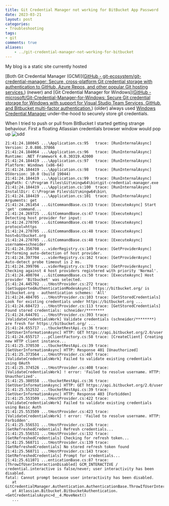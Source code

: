 ```yaml
---
title: Git Credential Manager not working for BitBucket App Password
date: 2023-03-21
layout: post
categories:
- Troubleshooting
tags:
- git
comments: true
aliases:
    - ../git-credential-manager-not-working-for-bitbucket
---
```


My blog is a static site currently hosted

[Both Git Credential Manager (GCM)]([GitHub - git-ecosystem/git-credential-manager: Secure, cross-platform Git credential storage with authentication to GitHub, Azure Repos, and other popular Git hosting services.](https://github.com/git-ecosystem/git-credential-manager)) (newer) and [Git Credential Manager for Windows]([GitHub - microsoft/Git-Credential-Manager-for-Windows: Secure Git credential storage for Windows with support for Visual Studio Team Services, GitHub, and Bitbucket multi-factor authentication.](https://github.com/microsoft/Git-Credential-Manager-for-Windows)) (older) always used [Windows Credential Manager](https://support.microsoft.com/en-us/windows/accessing-credential-manager-1b5c916a-6a16-889f-8581-fc16e8165ac0) under-the-hood to securely store git credentials.

When I tried to push or pull from BitBucket I started getting strange behaviour. First a floating Atlassian credentials browser window would pop up ![sdd](../images/atlassian-bitbucket-gcm-popup.png)

```
21:41:24.180045 ...\Application.cs:95   trace: [RunInternalAsync] Version: 2.0.886.37866
21:41:24.184064 ...\Application.cs:96   trace: [RunInternalAsync] Runtime: .NET Framework 4.0.30319.42000
21:41:24.184419 ...\Application.cs:97   trace: [RunInternalAsync] Platform: Windows (x86-64)
21:41:24.184419 ...\Application.cs:98   trace: [RunInternalAsync] OSVersion: 10.0 (build 19044)
21:41:24.184419 ...\Application.cs:99   trace: [RunInternalAsync] AppPath: C:\Program Files\Git\mingw64\bin\git-credential-manager.exe
21:41:24.184419 ...\Application.cs:100  trace: [RunInternalAsync] InstallDir: C:\Program Files\Git\mingw64\bin\
21:41:24.184419 ...\Application.cs:101  trace: [RunInternalAsync] Arguments: get
21:41:24.261454 ...GitCommandBase.cs:33 trace: [ExecuteAsync] Start 'get' command...
21:41:24.269725 ...GitCommandBase.cs:47 trace: [ExecuteAsync] Detecting host provider for input:
21:41:24.270705 ...GitCommandBase.cs:48 trace: [ExecuteAsync]   protocol=https
21:41:24.270705 ...GitCommandBase.cs:48 trace: [ExecuteAsync]   host=bitbucket.org
21:41:24.270705 ...GitCommandBase.cs:48 trace: [ExecuteAsync]   username=schneider
21:41:24.356708 ...viderRegistry.cs:149 trace: [GetProviderAsync] Performing auto-detection of host provider.
21:41:24.397704 ...viderRegistry.cs:162 trace: [GetProviderAsync] Auto-detect probe timeout is 2 ms.
21:41:24.399706 ...viderRegistry.cs:170 trace: [GetProviderAsync] Checking against 4 host providers registered with priority 'Normal'.
21:41:24.400704 ...GitCommandBase.cs:50 trace: [ExecuteAsync] Host provider 'Bitbucket' was selected.
21:41:24.445702 ...tHostProvider.cs:272 trace: [GetSupportedAuthenticationModesAsync] https://bitbucket.org/ is bitbucket.org - authentication schemes: 'All'
21:41:24.484705 ...tHostProvider.cs:103 trace: [GetStoredCredentials] Look for existing credentials under https://bitbucket.org ...
21:41:24.604723 ...tHostProvider.cs:113 trace: [GetStoredCredentials] Found stored credentials: schneider/********
21:41:24.644701 ...tHostProvider.cs:393 trace: [ValidateCredentialsWork] Validate credentials (schneider/********) are fresh for https://bitbucket.org/ ...
21:41:24.655717 ...tbucketRestApi.cs:36 trace: [GetUserInformationAsync] HTTP: GET https://api.bitbucket.org/2.0/user
21:41:24.655717 ...pClientFactory.cs:58 trace: [CreateClient] Creating new HTTP client instance...
21:41:25.370530 ...tbucketRestApi.cs:39 trace: [GetUserInformationAsync] HTTP: Response 401 [Unauthorized]
21:41:25.373564 ...tHostProvider.cs:407 trace: [ValidateCredentialsWork] Failed to validate existing credentials using OAuth
21:41:25.374526 ...tHostProvider.cs:408 trace: [ValidateCredentialsWork] ! error: 'Failed to resolve username. HTTP: Unauthorized'.
21:41:25.380558 ...tbucketRestApi.cs:36 trace: [GetUserInformationAsync] HTTP: GET https://api.bitbucket.org/2.0/user
21:41:25.552532 ...tbucketRestApi.cs:39 trace: [GetUserInformationAsync] HTTP: Response 403 [Forbidden]
21:41:25.553509 ...tHostProvider.cs:422 trace: [ValidateCredentialsWork] Failed to validate existing credentials using Basic Auth
21:41:25.553509 ...tHostProvider.cs:423 trace: [ValidateCredentialsWork] ! error: 'Failed to resolve username. HTTP: Forbidden'.
21:41:25.556531 ...tHostProvider.cs:126 trace: [GetRefreshedCredentials] Refresh credentials...
21:41:25.556531 ...tHostProvider.cs:132 trace: [GetRefreshedCredentials] Checking for refresh token...
21:41:25.568711 ...tHostProvider.cs:139 trace: [GetRefreshedCredentials] No stored refresh token found
21:41:25.568711 ...tHostProvider.cs:143 trace: [GetRefreshedCredentials] Prompt for credentials...
21:41:25.611071 ...enticationBase.cs:87 trace: [ThrowIfUserInteractionDisabled] GCM_INTERACTIVE / credential.interactive is false/never; user interactivity has been disabled.
fatal: Cannot prompt because user interactivity has been disabled.
   at GitCredentialManager.Authentication.AuthenticationBase.ThrowIfUserInteractionDisabled()
   at Atlassian.Bitbucket.BitbucketAuthentication.<GetCredentialsAsync>d__4.MoveNext()
   ...
```